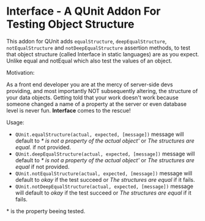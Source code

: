 Interface - A QUnit Addon For Testing Object Structure
================================
This addon for QUnit adds `equalStructure`, `deepEqualStructure`, `notEqualStructure` and `notDeepEqualStructure` assertion methods, to test that
object structure (called Interface in static languages) are as you expect. Unlike equal and notEqual which also test the values of an object.

Motivation:

As a front end developer you are at the mercy of server-side devs providing, and most importantly NOT subsequently altering, the structure of your data objects.
Getting told that your work doesn't work because someone changed a name of a property at the server or even database level is never fun.
**Interface** comes to the rescue!

Usage:

+ `QUnit.equalStructure(actual, expected, [message])` message will default to _* is not a property of the actual object'_ or _The structures are equal._ if not provided.
+ `QUnit.deepEqualStructure(actual, expected, [message])` message will default to _* is not a property of the actual object'_ or _The structures are equal_ if not provided.
+ `QUnit.notEqualStructure(actual, expected, [message])` message will default to _okay_ if the test succeed or _The structures are equal_ if it fails.
+ `QUnit.notDeepEqualStructure(actual, expected, [message])` message will default to _okay_ if the test succeed or _The structures are equal_ if it fails.

\* is the property beeing tested.